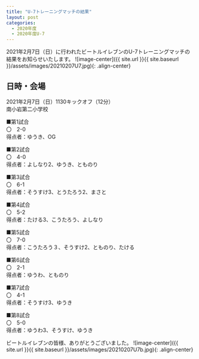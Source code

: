 ```yaml
---
title: "U-7トレーニングマッチの結果"
layout: post
categories:
  - 2020年度
  - 2020年度U-7
---
```


2021年2月7日（日）に行われたビートルイレブンのU-7トレーニングマッチの結果をお知らせいたします。
![image-center]({{ site.url }}{{ site.baseurl }}/assets/images/20210207U7.jpg){: .align-center}

## 日時・会場

2021年2月7日（日）1130キックオフ（12分）<br>
南小岩第二小学校

■第1試合<br>
〇　2-0<br>
得点者：ゆうき、OG

■第2試合<br>
〇　4-0<br>
得点者：よしなり2、ゆうき、とものり

■第3試合<br>
〇　6-1<br>
得点者：そうすけ3、とうたろう2、まさと

■第4試合<br>
〇　5-2<br>
得点者：たける3、こうたろう、よしなり

■第5試合<br>
〇　7-0<br>
得点者：こうたろう３、そうすけ2、とものり、たける

■第6試合<br>
〇　2-1<br>
得点者：ゆうわ、とものり

■第7試合<br>
〇　4-1<br>
得点者：そうすけ3、ゆうき

■第8試合<br>
〇　5-0<br>
得点者：ゆうわ3、そうすけ、ゆうき



ビートルイレブンの皆様、ありがとうございました。
![image-center]({{ site.url }}{{ site.baseurl }}/assets/images/20210207U7b.jpg){: .align-center}
